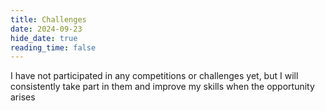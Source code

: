 ```yaml
---
title: Challenges
date: 2024-09-23    
hide_date: true     
reading_time: false
---
```


I have not participated in any competitions or challenges yet, but I will consistently take part in them and improve my skills when the opportunity arises
